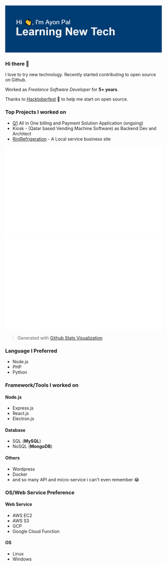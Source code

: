 ![Header](https://github.com/AyonPal/AyonPal/raw/main/header.png "Header")
### Hi there 👋

I love to try new technology. Recently started contributing to open source on Github. 

Worked as *Freelance Software Developer* for **5+ years**.


Thanks to [Hacktoberfest](https://hacktoberfest.digitalocean.com/) 🙏 to help me start on open source.
### Top Projects I worked on
 - [Q1](https://qonebs.qa) All in One billing and Payment Solution Application (ongoing)
 - Kiosk - (Qatar based Vending Machine Software) as Backend Dev and Architect
 - [RiniRefrigeration](https://services.rinirefrigeration.in/customer/) - A Local service business site

![](https://raw.githubusercontent.com/AyonPal/github-stats/master/generated/overview.svg#gh-dark-mode-only)
![](https://raw.githubusercontent.com/AyonPal/github-stats/master/generated/languages.svg#gh-dark-mode-only)

> Generated with [Github Stats Visualization](https://github.com/jstrieb/github-stats)

### Language I Preferred

 - Node.js
 - PHP
 - Python

### Framework/Tools I worked on
#### Node.js
 - Express.js
 - React.js
 - Electron.js
#### Database
 - SQL (**MySQL**)
 - NoSQL (**MongoDB**)
#### Others
 - Wordpress
 - Docker
 - and so many API and micro-service i can't even remember 😂

### OS/Web Service Preference
#### Web Service
- AWS EC2
- AWS S3
- GCP
- Google Cloud Function
#### OS
- Linux
- Windows

